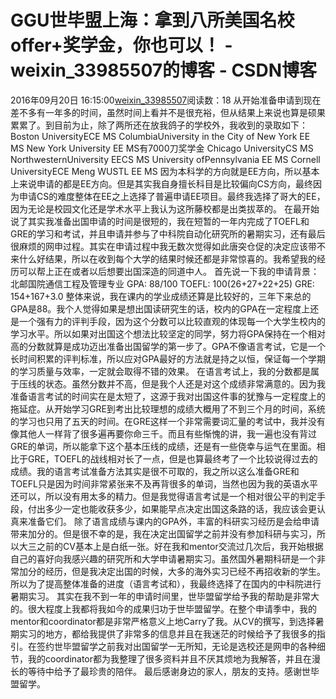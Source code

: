 # GGU世毕盟上海：拿到八所美国名校offer+奖学金，你也可以！ - weixin_33985507的博客 - CSDN博客
2016年09月20日 16:15:00[weixin_33985507](https://me.csdn.net/weixin_33985507)阅读数：18
从开始准备申请到现在差不多有一年多的时间，虽然时间上看并不是很充裕，但从结果上来说也算是硕果累累了。到目前为止，除了两所还在放我鸽子的学校外，我收到的录取如下：
Boston UniversityECE MS
ColumbiaUniversity in the City of New York EE MS
New York
University EE MS有7000刀奖学金
Chicago UniversityCS MS
NorthwesternUniversity EECS MS
University ofPennsylvania EE MS
Cornell UniversityECE Meng
WUSTL EE MS
因为本科学的方向就是EE方向，所以基本上来说申请的都是EE方向。但是其实我自身擅长科目是比较偏向CS方向，最终因为申请CS的难度整体在EE之上选择了普遍申请EE项目。最终我选择了哥大的EE，因为无论是校园文化还是学术水平上我认为这所藤校都是出类拔萃的。
在最开始说了其实我准备出国申请的时间是很短的，我在短暂的一年内完成了TOEFL和GRE的学习和考试，并且申请并参与了中科院自动化研究所的暑期实习，还有最后很麻烦的网申过程。其实在申请过程中我无数次觉得如此唐突仓促的决定应该带不来什么好结果，所以在收到每个大学的结果时候还都是非常惊喜的。我希望我的经历可以帮上正在或者以后想要出国深造的同道中人。
首先说一下我的申请背景：
北邮国院通信工程及管理专业
GPA: 88/100
TOEFL: 100(26+27+22+25)
GRE: 154+167+3.0[]()
整体来说，我在课内的学业成绩还算是比较好的，三年下来总的GPA是88。我个人觉得如果是想出国读研究生的话，校内的GPA在一定程度上还是一个强有力的评判手段，因为这个分数可以比较直观的体现每一个大学生校内的学习水平。所以如果对出国这个想法比较坚定的同学，努力将GPA保持在一个相对高的分数就算是成功迈出准备出国留学的第一步了。GPA不像语言考试，它是一个长时间积累的评判标准，所以应对GPA最好的方法就是持之以恒，保证每一个学期的学习质量与效率，一定就会取得不错的效果。
在语言考试上，我的分数都是属于压线的状态。虽然分数并不高，但是我个人还是对这个成绩非常满意的。因为我准备语言考试的时间实在是太短了，这源于我对出国这件事的犹豫与一定程度上的拖延症。从开始学习GRE到考出比较理想的成绩大概用了不到三个月的时间，系统的学习也只用了五天的时间。在GRE这样一个非常需要词汇量的考试中，我并没有像其他人一样背了很多遍再要你命三千。而且有些惭愧的讲，我一遍也没有背过GRE的单词，所以能拿下这个基本压线的成绩，还是有一些侥幸与运气在里面。相比于GRE，TOEFL的战线相对长了一点，但是也算最终考了一个比较说得过去的成绩。我的语言考试准备方法其实是很不可取的，我之所以这么准备GRE和TOEFL只是因为时间非常紧张来不及再背很多的单词，当然也因为我的英语水平还可以，所以没有用太多的精力。但是我觉得语言考试是一个相对很公平的判定手段，付出多少一定也能收获多少，如果能早点决定出国这条路的话，我应该会更认真来准备它们。
除了语言成绩与课内的GPA外，丰富的科研实习经历是会给申请带来加分的。但是很不幸的是，我在决定出国留学之前并没有参加科研与实习，所以大三之前的CV基本上是白纸一张。好在我和mentor交流过几次后，我开始根据自己的喜好向我感兴趣的研究所和大学申请暑期实习。虽然国外暑期科研是一个非常加分的经历，但是我决定出国的时候，大多的海外实习已经不再招收新的学生。所以为了提高整体准备的进度（语言考试和），我最终选择了在国内的中科院进行暑期实习。
其实在我不到一年的申请时间里，世毕盟留学给予我的帮助是非常大的。很大程度上我都将我如今的成果归功于世毕盟留学。在整个申请季中，我的mentor和coordinator都是非常严格意义上地Carry了我。从CV的撰写，到选择暑期实习的地方，都给我提供了非常多的信息并且在我迷茫的时候给予了我很多的指引。在签约世毕盟留学之前我对出国留学一无所知，无论是选校还是网申的各种细节，我的coordinator都为我整理了很多资料并且不厌其烦地为我解答，并且在漫长的等待中给予了最珍贵的陪伴。
最后感谢身边的家人，朋友的支持。感谢世毕盟留学。
